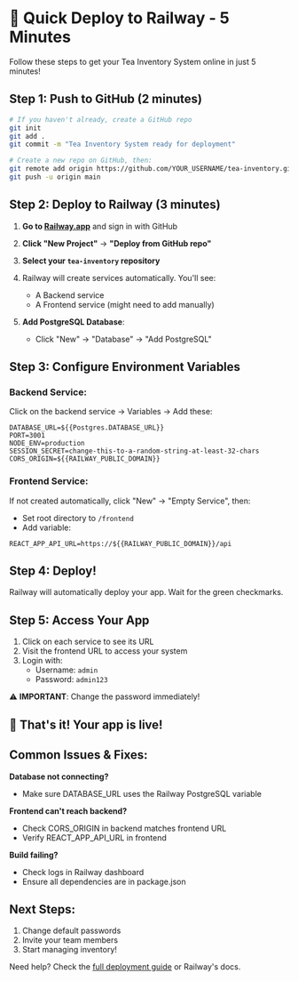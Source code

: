 # 🚀 Quick Deploy to Railway - 5 Minutes

Follow these steps to get your Tea Inventory System online in just 5 minutes!

## Step 1: Push to GitHub (2 minutes)

```bash
# If you haven't already, create a GitHub repo
git init
git add .
git commit -m "Tea Inventory System ready for deployment"

# Create a new repo on GitHub, then:
git remote add origin https://github.com/YOUR_USERNAME/tea-inventory.git
git push -u origin main
```

## Step 2: Deploy to Railway (3 minutes)

1. **Go to [Railway.app](https://railway.app)** and sign in with GitHub

2. **Click "New Project"** → **"Deploy from GitHub repo"**

3. **Select your `tea-inventory` repository**

4. Railway will create services automatically. You'll see:
   - A Backend service
   - A Frontend service (might need to add manually)

5. **Add PostgreSQL Database**:
   - Click "New" → "Database" → "Add PostgreSQL"

## Step 3: Configure Environment Variables

### Backend Service:
Click on the backend service → Variables → Add these:

```
DATABASE_URL=${{Postgres.DATABASE_URL}}
PORT=3001
NODE_ENV=production
SESSION_SECRET=change-this-to-a-random-string-at-least-32-chars
CORS_ORIGIN=${{RAILWAY_PUBLIC_DOMAIN}}
```

### Frontend Service:
If not created automatically, click "New" → "Empty Service", then:
- Set root directory to `/frontend`
- Add variable:
```
REACT_APP_API_URL=https://${{RAILWAY_PUBLIC_DOMAIN}}/api
```

## Step 4: Deploy!

Railway will automatically deploy your app. Wait for the green checkmarks.

## Step 5: Access Your App

1. Click on each service to see its URL
2. Visit the frontend URL to access your system
3. Login with:
   - Username: `admin`
   - Password: `admin123`

⚠️ **IMPORTANT**: Change the password immediately!

## 🎉 That's it! Your app is live!

## Common Issues & Fixes:

**Database not connecting?**
- Make sure DATABASE_URL uses the Railway PostgreSQL variable

**Frontend can't reach backend?**
- Check CORS_ORIGIN in backend matches frontend URL
- Verify REACT_APP_API_URL in frontend

**Build failing?**
- Check logs in Railway dashboard
- Ensure all dependencies are in package.json

## Next Steps:
1. Change default passwords
2. Invite your team members
3. Start managing inventory!

Need help? Check the [full deployment guide](./DEPLOYMENT_GUIDE.md) or Railway's docs.